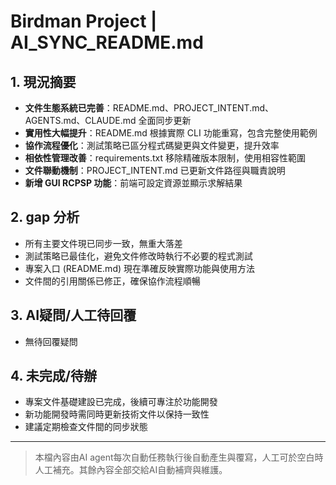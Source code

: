 <!-- 由AI自動產生/維護，記錄現況/gap/未完成任務，交辦/trace必讀。 -->

# Birdman Project | AI_SYNC_README.md

## 1. 現況摘要
- **文件生態系統已完善**：README.md、PROJECT_INTENT.md、AGENTS.md、CLAUDE.md 全面同步更新
- **實用性大幅提升**：README.md 根據實際 CLI 功能重寫，包含完整使用範例
- **協作流程優化**：測試策略已區分程式碼變更與文件變更，提升效率
- **相依性管理改善**：requirements.txt 移除精確版本限制，使用相容性範圍
- **文件聯動機制**：PROJECT_INTENT.md 已更新文件路徑與職責說明
- **新增 GUI RCPSP 功能**：前端可設定資源並顯示求解結果

## 2. gap 分析
- 所有主要文件現已同步一致，無重大落差
- 測試策略已最佳化，避免文件修改時執行不必要的程式測試
- 專案入口 (README.md) 現在準確反映實際功能與使用方法
- 文件間的引用關係已修正，確保協作流程順暢

## 3. AI疑問/人工待回覆
- 無待回覆疑問

## 4. 未完成/待辦
- 專案文件基礎建設已完成，後續可專注於功能開發
- 新功能開發時需同時更新技術文件以保持一致性
- 建議定期檢查文件間的同步狀態

---
> 本檔內容由AI agent每次自動任務執行後自動產生與覆寫，人工可於空白時人工補充。其餘內容全部交給AI自動補齊與維護。

